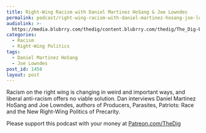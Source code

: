 ```yaml
---
title: Right-Wing Racism with Daniel Martinez HoSang & Joe Lowndes
permalink: podcast/right-wing-racism-with-daniel-martinez-hosang-joe-lowndes/
audiolink: >-
  https://media.blubrry.com/thedig/content.blubrry.com/thedig/The_Dig-EP_239-HoSangLowndes.mp3
categories:
  - Racism
  - Right-Wing Politics
tags:
  - Daniel Martinez HoSang
  - Joe Lowndes
post_id: 1458
layout: post
---
```


Racism on the right wing is changing in weird and important ways, and liberal anti-racism offers no viable solution. Dan interviews Daniel Martinez HoSang and Joe Lowndes, authors of
Producers, Parasites, Patriots: Race and the New Right-Wing Politics of Precarity.

Please support this podcast with your money at
[Patreon.com/TheDig](https://patreon.com/TheDig)
